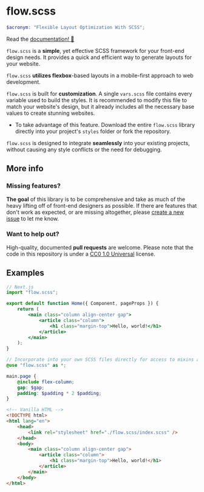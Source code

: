 # flow.scss

```scss
$acronym: "Flexible Layout Optimization With SCSS";
```
Read the [documentation! 🎉](https://github.com/NotTimTam/flow.scss/wiki)

`flow.scss` is a **simple**, yet effective SCSS framework for your front-end design needs. It provides a quick and efficient way to generate layouts for your website.

`flow.scss` **utilizes flexbox**-based layouts in a mobile-first approach to web development.

`flow.scss` is built for **customization**. A single `vars.scss` file contains every variable used to build the styles. It is recommended to modify this file to match your website's design, but it already includes all the necessary base values to create stunning websites.

-   To take advantage of this feature. Download the entire `flow.scss` library directly into your project's `styles` folder or fork the repository.

`flow.scss` is designed to integrate **seamlessly** into your existing projects, without causing any style conflicts or the need for debugging.

## More info

### Missing features?

**The goal** of this library is to be comprehensive and take as much of the heavy lifting off of front-end designers as possible. If there are features that don't work as expected, or are missing altogether, please [create a new issue](https://github.com/NotTimTam/flow.scss/issues) to let me know.

### Want to help out?

High-quality, documented **pull requests** are welcome. Please note that the code in this repository is under a [CC0 1.0 Universal](https://github.com/NotTimTam/flow.scss/blob/main/LICENSE) license.

## Examples

```jsx
// Next.js
import "flow.scss";

export default function Home({ Component, pageProps }) {
	return (
		<main class="column align-center gap">
			<article class="column">
				<h1 class="margin-top">Hello, world!</h1>
			</article>
		</main>
	);
}
```

```scss
// Incorporate into your own SCSS files directly for access to mixins and variables.
@use "flow.scss" as *;

main.page {
	@include flex-column;
	gap: $gap;
	padding: $padding * 2 $padding;
}
```

```html
<!-- Vanilla HTML -->
<!DOCTYPE html>
<html lang="en">
	<head>
		<link rel="stylesheet" href="./flow.scss/index.scss" />
	</head>
	<body>
		<main class="column align-center gap">
			<article class="column">
				<h1 class="margin-top">Hello, world!</h1>
			</article>
		</main>
	</body>
</html>
```

